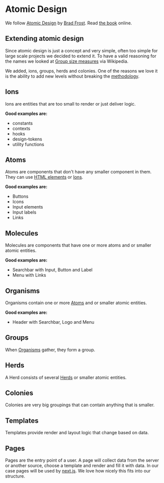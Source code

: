# Atomic Design

We follow [Atomic Design](https://bradfrost.com/blog/post/atomic-web-design/) by
[Brad Frost](https://bradfrost.com/).
Read [the book](https://atomicdesign.bradfrost.com/table-of-contents/) online.

## Extending atomic design

Since atomic design is just a concept and very simple, often too simple for large scale projects we
decided to extend it. To have a valid reasoning for the names we looked at
[Group size measures](https://en.wikipedia.org/wiki/Group_size_measures) via Wikipedia.

We added, ions, groups, herds and colonies. One of the reasons we love it is the ability to add new
levels without breaking the [methodology](https://atomicdesign.bradfrost.com/chapter-2/).

## Ions

Ions are entities that are too small to render or just deliver logic.  

**Good examples are:**

* constants
* contexts
* hooks
* design-tokens
* utility functions

## Atoms

Atoms are components that don't have any smaller component in them. They can use
[HTML elements](https://developer.mozilla.org/en-US/docs/Web/HTML/Element) or [Ions](#ions).

**Good examples are:**

* Buttons
* Icons
* Input elements
* Input labels
* Links

## Molecules

Molecules are components that have one or more atoms and or smaller atomic entities.

**Good examples are:**

* Searchbar with Input, Button and Label
* Menu with Links

## Organisms

Organisms contain one or more [Atoms](#atoms) and or smaller atomic entities.

**Good examples are:**

* Header with Searchbar, Logo and Menu

## Groups

When [Organisms](#organisms) gather, they form a group.

## Herds

A Herd consists of several [Herds](#herds) or smaller atomic entities.

## Colonies

Colonies are very big groupings that can contain anything that is smaller.

## Templates 

Templates provide render and layout logic that change based on data.

## Pages

Pages are the entry point of a user. A page will collect data from the server or another source, 
choose a template and render and fill it with data. 
In our case pages will be used by [next.js](https://nextjs.org/docs/basic-features/pages). We love
how nicely this fits into our structure.



